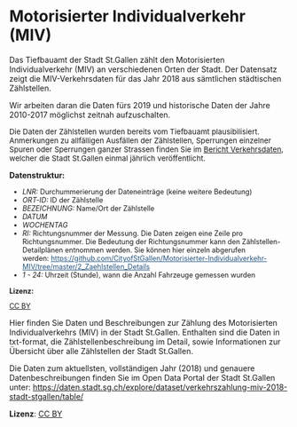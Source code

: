# Motorisierter Individualverkehr (MIV)
<p>Das Tiefbauamt der Stadt St.Gallen zählt den Motorisierten Individualverkehr (MIV) an verschiedenen Orten der Stadt. Der Datensatz zeigt die MIV-Verkehrsdaten für das Jahr 2018 aus sämtlichen städtischen Zählstellen.&nbsp;</p><p>Wir arbeiten daran die Daten fürs 2019 und historische Daten der Jahre 2010-2017 möglichst zeitnah aufzuschalten.</p><p><span style="font-family: inherit; font-size: 0.833rem;">Die Daten der Zählstellen wurden bereits vom Tiefbauamt plausibilisiert. Anmerkungen zu allfälligen Ausfällen der Zählstellen, Sperrungen einzelner Spuren oder Sperrungen ganzer Strassen finden Sie </span><span style="font-family: inherit; font-size: 0.833rem;">im </span><a href="https://www.stadt.sg.ch/home/mobilitaet-verkehr/verkehrspolitik/verkehrsdaten/_jcr_content/Par/downloadlist/DownloadListPar/download_0.ocFile/Pr%C3%A4sentationen%20Verkehrsdaten%202018%20Z%C3%A4hlStatistik%202018.pdf" target="_blank" style="font-size: 0.833rem; background-color: rgb(255, 255, 255);">Bericht Verkehrsdaten</a><span style="font-family: inherit; font-size: 0.833rem;">, welcher die Stadt St.Gallen einmal jährlich veröffentlicht.</span></p><p><b>Datenstruktur:</b></p><ul><li style="font-family: -apple-system, BlinkMacSystemFont, &quot;Segoe UI&quot;, Roboto, Helvetica, Arial, sans-serif; font-size: 12.495px;"><span style="font-size: 12.495px;"><i>LNR: </i>Durchummerierung der Dateneinträge (keine weitere Bedeutung)<br></span></li><li style="font-family: -apple-system, BlinkMacSystemFont, &quot;Segoe UI&quot;, Roboto, Helvetica, Arial, sans-serif; font-size: 12.495px;"><span style="font-size: 12.495px;"><i>ORT-ID:</i> ID der Zählstelle</span></li><li style="font-family: -apple-system, BlinkMacSystemFont, &quot;Segoe UI&quot;, Roboto, Helvetica, Arial, sans-serif; font-size: 12.495px;"><i>BEZEICHNUNG: </i>Name/Ort der Zählstelle</li><li style="font-family: -apple-system, BlinkMacSystemFont, &quot;Segoe UI&quot;, Roboto, Helvetica, Arial, sans-serif; font-size: 12.495px;"><i style="font-size: 12.495px;">DATUM</i></li><li style="font-family: -apple-system, BlinkMacSystemFont, &quot;Segoe UI&quot;, Roboto, Helvetica, Arial, sans-serif; font-size: 12.495px;"><i style="font-size: 12.495px;">WOCHENTAG</i></li><li style="font-family: -apple-system, BlinkMacSystemFont, &quot;Segoe UI&quot;, Roboto, Helvetica, Arial, sans-serif; font-size: 12.495px;"><i style="font-size: 12.495px;">RI: </i><span style="font-size: 12.495px;">Richtungsnummer der Messung. Die Daten zeigen eine Zeile pro Richtungsnummer. Die Bedeutung der Richtungsnummer kann den Zählstellen-Detailplänen entnommen werden. Sie können hier einzeln abgerufen werden:&nbsp;<a href="https://github.com/CityofStGallen/Motorisierter-Individualverkehr-MIV/tree/master/2_Zaehlstellen_Details" target="_blank" style="background-color: rgb(255, 255, 255); font-family: -apple-system, BlinkMacSystemFont, &quot;Segoe UI&quot;, Roboto, Helvetica, Arial, sans-serif; color: rgb(35, 82, 124); font-size: 12.495px; text-decoration: underline; outline: 0px; font-weight: 400;">https://github.com/CityofStGallen/Motorisierter-Individualverkehr-MIV/tree/master/2_Zaehlstellen_Details</a></span><br></li><li style="font-family: -apple-system, BlinkMacSystemFont, &quot;Segoe UI&quot;, Roboto, Helvetica, Arial, sans-serif; font-size: 12.495px;"><i>1 - 24: </i>Uhrzeit (Stunde), wann die Anzahl Fahrzeuge gemessen wurden</li></ul><p style="font-family: -apple-system, BlinkMacSystemFont, &quot;Segoe UI&quot;, Roboto, Helvetica, Arial, sans-serif; font-size: 12.495px;"><span style="font-weight: bolder; font-size: 12.495px;">Lizenz:</span></p><p style="font-family: -apple-system, BlinkMacSystemFont, &quot;Segoe UI&quot;, Roboto, Helvetica, Arial, sans-serif; font-size: 12.495px;"><a href="https://creativecommons.org/licenses/by/4.0/" target="_blank">CC BY</a></p>







Hier finden Sie Daten und Beschreibungen zur Zählung des Motorisierten Individualverkehrs (MIV) in der Stadt St.Gallen. Enthalten sind die Daten in txt-format,  die Zählstellenbeschreibung im Detail, sowie Informationen zur Übersicht über alle Zählstellen der Stadt St.Gallen.

Die Daten zum aktuellsten, vollständigen Jahr (2018) und genauere Datenbeschreibungen finden Sie im Open Data Portal der Stadt St.Gallen unter:
https://daten.stadt.sg.ch/explore/dataset/verkehrszahlung-miv-2018-stadt-stgallen/table/

**Lizenz**: <a href="https://creativecommons.org/licenses/by/4.0/">CC BY</a>
